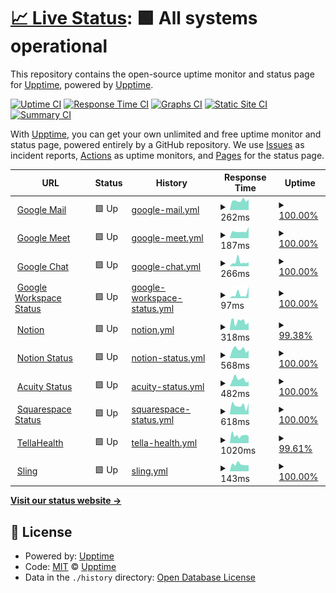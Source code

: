 # [📈 Live Status](https://upptime.github.io/upptime): <!--live status--> **🟩 All systems operational**

This repository contains the open-source uptime monitor and status page for [Upptime](https://upptime.js.org), powered by [Upptime](https://github.com/upptime/upptime).

[![Uptime CI](https://github.com/WhitecapRSC/whitecaprsc-upptime/workflows/Uptime%20CI/badge.svg)](https://github.com/WhitecapRSC/whitecaprsc-upptime/actions?query=workflow%3A%22Uptime+CI%22)
[![Response Time CI](https://github.com/WhitecapRSC/whitecaprsc-upptime/workflows/Response%20Time%20CI/badge.svg)](https://github.com/WhitecapRSC/whitecaprsc-upptime/actions?query=workflow%3A%22Response+Time+CI%22)
[![Graphs CI](https://github.com/WhitecapRSC/whitecaprsc-upptime/workflows/Graphs%20CI/badge.svg)](https://github.com/WhitecapRSC/whitecaprsc-upptime/actions?query=workflow%3A%22Graphs+CI%22)
[![Static Site CI](https://github.com/WhitecapRSC/whitecaprsc-upptime/workflows/Static%20Site%20CI/badge.svg)](https://github.com/WhitecapRSC/whitecaprsc-upptime/actions?query=workflow%3A%22Static+Site+CI%22)
[![Summary CI](https://github.com/WhitecapRSC/whitecaprsc-upptime/workflows/Summary%20CI/badge.svg)](https://github.com/WhitecapRSC/whitecaprsc-upptime/actions?query=workflow%3A%22Summary+CI%22)

With [Upptime](https://upptime.js.org), you can get your own unlimited and free uptime monitor and status page, powered entirely by a GitHub repository. We use [Issues](https://github.com/upptime/upptime/issues) as incident reports, [Actions](https://github.com/WhitecapRSC/whitecaprsc-upptime/actions) as uptime monitors, and [Pages](https://upptime.github.io/upptime) for the status page.

<!--start: status pages-->
<!-- This summary is generated by Upptime (https://github.com/upptime/upptime) -->
<!-- Do not edit this manually, your changes will be overwritten -->
<!-- prettier-ignore -->
| URL | Status | History | Response Time | Uptime |
| --- | ------ | ------- | ------------- | ------ |
| <img alt="" src="https://favicons.githubusercontent.com/mail.google.com" height="13"> [Google Mail](https://mail.google.com/mail) | 🟩 Up | [google-mail.yml](https://github.com/WhitecapRSC/whitecaprsc-upptime/commits/HEAD/history/google-mail.yml) | <details><summary><img alt="Response time graph" src="./graphs/google-mail/response-time-week.png" height="20"> 262ms</summary><br><a href="https://WhitecapRSC.github.io/whitecaprsc-upptime/history/google-mail"><img alt="Response time 246" src="https://img.shields.io/endpoint?url=https%3A%2F%2Fraw.githubusercontent.com%2FWhitecapRSC%2Fwhitecaprsc-upptime%2FHEAD%2Fapi%2Fgoogle-mail%2Fresponse-time.json"></a><br><a href="https://WhitecapRSC.github.io/whitecaprsc-upptime/history/google-mail"><img alt="24-hour response time 254" src="https://img.shields.io/endpoint?url=https%3A%2F%2Fraw.githubusercontent.com%2FWhitecapRSC%2Fwhitecaprsc-upptime%2FHEAD%2Fapi%2Fgoogle-mail%2Fresponse-time-day.json"></a><br><a href="https://WhitecapRSC.github.io/whitecaprsc-upptime/history/google-mail"><img alt="7-day response time 262" src="https://img.shields.io/endpoint?url=https%3A%2F%2Fraw.githubusercontent.com%2FWhitecapRSC%2Fwhitecaprsc-upptime%2FHEAD%2Fapi%2Fgoogle-mail%2Fresponse-time-week.json"></a><br><a href="https://WhitecapRSC.github.io/whitecaprsc-upptime/history/google-mail"><img alt="30-day response time 284" src="https://img.shields.io/endpoint?url=https%3A%2F%2Fraw.githubusercontent.com%2FWhitecapRSC%2Fwhitecaprsc-upptime%2FHEAD%2Fapi%2Fgoogle-mail%2Fresponse-time-month.json"></a><br><a href="https://WhitecapRSC.github.io/whitecaprsc-upptime/history/google-mail"><img alt="1-year response time 246" src="https://img.shields.io/endpoint?url=https%3A%2F%2Fraw.githubusercontent.com%2FWhitecapRSC%2Fwhitecaprsc-upptime%2FHEAD%2Fapi%2Fgoogle-mail%2Fresponse-time-year.json"></a></details> | <details><summary><a href="https://WhitecapRSC.github.io/whitecaprsc-upptime/history/google-mail">100.00%</a></summary><a href="https://WhitecapRSC.github.io/whitecaprsc-upptime/history/google-mail"><img alt="All-time uptime 100.00%" src="https://img.shields.io/endpoint?url=https%3A%2F%2Fraw.githubusercontent.com%2FWhitecapRSC%2Fwhitecaprsc-upptime%2FHEAD%2Fapi%2Fgoogle-mail%2Fuptime.json"></a><br><a href="https://WhitecapRSC.github.io/whitecaprsc-upptime/history/google-mail"><img alt="24-hour uptime 100.00%" src="https://img.shields.io/endpoint?url=https%3A%2F%2Fraw.githubusercontent.com%2FWhitecapRSC%2Fwhitecaprsc-upptime%2FHEAD%2Fapi%2Fgoogle-mail%2Fuptime-day.json"></a><br><a href="https://WhitecapRSC.github.io/whitecaprsc-upptime/history/google-mail"><img alt="7-day uptime 100.00%" src="https://img.shields.io/endpoint?url=https%3A%2F%2Fraw.githubusercontent.com%2FWhitecapRSC%2Fwhitecaprsc-upptime%2FHEAD%2Fapi%2Fgoogle-mail%2Fuptime-week.json"></a><br><a href="https://WhitecapRSC.github.io/whitecaprsc-upptime/history/google-mail"><img alt="30-day uptime 100.00%" src="https://img.shields.io/endpoint?url=https%3A%2F%2Fraw.githubusercontent.com%2FWhitecapRSC%2Fwhitecaprsc-upptime%2FHEAD%2Fapi%2Fgoogle-mail%2Fuptime-month.json"></a><br><a href="https://WhitecapRSC.github.io/whitecaprsc-upptime/history/google-mail"><img alt="1-year uptime 100.00%" src="https://img.shields.io/endpoint?url=https%3A%2F%2Fraw.githubusercontent.com%2FWhitecapRSC%2Fwhitecaprsc-upptime%2FHEAD%2Fapi%2Fgoogle-mail%2Fuptime-year.json"></a></details>
| <img alt="" src="https://favicons.githubusercontent.com/meet.google.com" height="13"> [Google Meet](https://meet.google.com) | 🟩 Up | [google-meet.yml](https://github.com/WhitecapRSC/whitecaprsc-upptime/commits/HEAD/history/google-meet.yml) | <details><summary><img alt="Response time graph" src="./graphs/google-meet/response-time-week.png" height="20"> 187ms</summary><br><a href="https://WhitecapRSC.github.io/whitecaprsc-upptime/history/google-meet"><img alt="Response time 202" src="https://img.shields.io/endpoint?url=https%3A%2F%2Fraw.githubusercontent.com%2FWhitecapRSC%2Fwhitecaprsc-upptime%2FHEAD%2Fapi%2Fgoogle-meet%2Fresponse-time.json"></a><br><a href="https://WhitecapRSC.github.io/whitecaprsc-upptime/history/google-meet"><img alt="24-hour response time 159" src="https://img.shields.io/endpoint?url=https%3A%2F%2Fraw.githubusercontent.com%2FWhitecapRSC%2Fwhitecaprsc-upptime%2FHEAD%2Fapi%2Fgoogle-meet%2Fresponse-time-day.json"></a><br><a href="https://WhitecapRSC.github.io/whitecaprsc-upptime/history/google-meet"><img alt="7-day response time 187" src="https://img.shields.io/endpoint?url=https%3A%2F%2Fraw.githubusercontent.com%2FWhitecapRSC%2Fwhitecaprsc-upptime%2FHEAD%2Fapi%2Fgoogle-meet%2Fresponse-time-week.json"></a><br><a href="https://WhitecapRSC.github.io/whitecaprsc-upptime/history/google-meet"><img alt="30-day response time 222" src="https://img.shields.io/endpoint?url=https%3A%2F%2Fraw.githubusercontent.com%2FWhitecapRSC%2Fwhitecaprsc-upptime%2FHEAD%2Fapi%2Fgoogle-meet%2Fresponse-time-month.json"></a><br><a href="https://WhitecapRSC.github.io/whitecaprsc-upptime/history/google-meet"><img alt="1-year response time 202" src="https://img.shields.io/endpoint?url=https%3A%2F%2Fraw.githubusercontent.com%2FWhitecapRSC%2Fwhitecaprsc-upptime%2FHEAD%2Fapi%2Fgoogle-meet%2Fresponse-time-year.json"></a></details> | <details><summary><a href="https://WhitecapRSC.github.io/whitecaprsc-upptime/history/google-meet">100.00%</a></summary><a href="https://WhitecapRSC.github.io/whitecaprsc-upptime/history/google-meet"><img alt="All-time uptime 100.00%" src="https://img.shields.io/endpoint?url=https%3A%2F%2Fraw.githubusercontent.com%2FWhitecapRSC%2Fwhitecaprsc-upptime%2FHEAD%2Fapi%2Fgoogle-meet%2Fuptime.json"></a><br><a href="https://WhitecapRSC.github.io/whitecaprsc-upptime/history/google-meet"><img alt="24-hour uptime 100.00%" src="https://img.shields.io/endpoint?url=https%3A%2F%2Fraw.githubusercontent.com%2FWhitecapRSC%2Fwhitecaprsc-upptime%2FHEAD%2Fapi%2Fgoogle-meet%2Fuptime-day.json"></a><br><a href="https://WhitecapRSC.github.io/whitecaprsc-upptime/history/google-meet"><img alt="7-day uptime 100.00%" src="https://img.shields.io/endpoint?url=https%3A%2F%2Fraw.githubusercontent.com%2FWhitecapRSC%2Fwhitecaprsc-upptime%2FHEAD%2Fapi%2Fgoogle-meet%2Fuptime-week.json"></a><br><a href="https://WhitecapRSC.github.io/whitecaprsc-upptime/history/google-meet"><img alt="30-day uptime 100.00%" src="https://img.shields.io/endpoint?url=https%3A%2F%2Fraw.githubusercontent.com%2FWhitecapRSC%2Fwhitecaprsc-upptime%2FHEAD%2Fapi%2Fgoogle-meet%2Fuptime-month.json"></a><br><a href="https://WhitecapRSC.github.io/whitecaprsc-upptime/history/google-meet"><img alt="1-year uptime 100.00%" src="https://img.shields.io/endpoint?url=https%3A%2F%2Fraw.githubusercontent.com%2FWhitecapRSC%2Fwhitecaprsc-upptime%2FHEAD%2Fapi%2Fgoogle-meet%2Fuptime-year.json"></a></details>
| <img alt="" src="https://favicons.githubusercontent.com/mail.google.com" height="13"> [Google Chat](https://mail.google.com/chat/) | 🟩 Up | [google-chat.yml](https://github.com/WhitecapRSC/whitecaprsc-upptime/commits/HEAD/history/google-chat.yml) | <details><summary><img alt="Response time graph" src="./graphs/google-chat/response-time-week.png" height="20"> 266ms</summary><br><a href="https://WhitecapRSC.github.io/whitecaprsc-upptime/history/google-chat"><img alt="Response time 303" src="https://img.shields.io/endpoint?url=https%3A%2F%2Fraw.githubusercontent.com%2FWhitecapRSC%2Fwhitecaprsc-upptime%2FHEAD%2Fapi%2Fgoogle-chat%2Fresponse-time.json"></a><br><a href="https://WhitecapRSC.github.io/whitecaprsc-upptime/history/google-chat"><img alt="24-hour response time 171" src="https://img.shields.io/endpoint?url=https%3A%2F%2Fraw.githubusercontent.com%2FWhitecapRSC%2Fwhitecaprsc-upptime%2FHEAD%2Fapi%2Fgoogle-chat%2Fresponse-time-day.json"></a><br><a href="https://WhitecapRSC.github.io/whitecaprsc-upptime/history/google-chat"><img alt="7-day response time 266" src="https://img.shields.io/endpoint?url=https%3A%2F%2Fraw.githubusercontent.com%2FWhitecapRSC%2Fwhitecaprsc-upptime%2FHEAD%2Fapi%2Fgoogle-chat%2Fresponse-time-week.json"></a><br><a href="https://WhitecapRSC.github.io/whitecaprsc-upptime/history/google-chat"><img alt="30-day response time 309" src="https://img.shields.io/endpoint?url=https%3A%2F%2Fraw.githubusercontent.com%2FWhitecapRSC%2Fwhitecaprsc-upptime%2FHEAD%2Fapi%2Fgoogle-chat%2Fresponse-time-month.json"></a><br><a href="https://WhitecapRSC.github.io/whitecaprsc-upptime/history/google-chat"><img alt="1-year response time 303" src="https://img.shields.io/endpoint?url=https%3A%2F%2Fraw.githubusercontent.com%2FWhitecapRSC%2Fwhitecaprsc-upptime%2FHEAD%2Fapi%2Fgoogle-chat%2Fresponse-time-year.json"></a></details> | <details><summary><a href="https://WhitecapRSC.github.io/whitecaprsc-upptime/history/google-chat">100.00%</a></summary><a href="https://WhitecapRSC.github.io/whitecaprsc-upptime/history/google-chat"><img alt="All-time uptime 100.00%" src="https://img.shields.io/endpoint?url=https%3A%2F%2Fraw.githubusercontent.com%2FWhitecapRSC%2Fwhitecaprsc-upptime%2FHEAD%2Fapi%2Fgoogle-chat%2Fuptime.json"></a><br><a href="https://WhitecapRSC.github.io/whitecaprsc-upptime/history/google-chat"><img alt="24-hour uptime 100.00%" src="https://img.shields.io/endpoint?url=https%3A%2F%2Fraw.githubusercontent.com%2FWhitecapRSC%2Fwhitecaprsc-upptime%2FHEAD%2Fapi%2Fgoogle-chat%2Fuptime-day.json"></a><br><a href="https://WhitecapRSC.github.io/whitecaprsc-upptime/history/google-chat"><img alt="7-day uptime 100.00%" src="https://img.shields.io/endpoint?url=https%3A%2F%2Fraw.githubusercontent.com%2FWhitecapRSC%2Fwhitecaprsc-upptime%2FHEAD%2Fapi%2Fgoogle-chat%2Fuptime-week.json"></a><br><a href="https://WhitecapRSC.github.io/whitecaprsc-upptime/history/google-chat"><img alt="30-day uptime 100.00%" src="https://img.shields.io/endpoint?url=https%3A%2F%2Fraw.githubusercontent.com%2FWhitecapRSC%2Fwhitecaprsc-upptime%2FHEAD%2Fapi%2Fgoogle-chat%2Fuptime-month.json"></a><br><a href="https://WhitecapRSC.github.io/whitecaprsc-upptime/history/google-chat"><img alt="1-year uptime 100.00%" src="https://img.shields.io/endpoint?url=https%3A%2F%2Fraw.githubusercontent.com%2FWhitecapRSC%2Fwhitecaprsc-upptime%2FHEAD%2Fapi%2Fgoogle-chat%2Fuptime-year.json"></a></details>
| <img alt="" src="https://favicons.githubusercontent.com/www.google.com" height="13"> [Google Workspace Status](https://www.google.com/appsstatus/dashboard/) | 🟩 Up | [google-workspace-status.yml](https://github.com/WhitecapRSC/whitecaprsc-upptime/commits/HEAD/history/google-workspace-status.yml) | <details><summary><img alt="Response time graph" src="./graphs/google-workspace-status/response-time-week.png" height="20"> 97ms</summary><br><a href="https://WhitecapRSC.github.io/whitecaprsc-upptime/history/google-workspace-status"><img alt="Response time 116" src="https://img.shields.io/endpoint?url=https%3A%2F%2Fraw.githubusercontent.com%2FWhitecapRSC%2Fwhitecaprsc-upptime%2FHEAD%2Fapi%2Fgoogle-workspace-status%2Fresponse-time.json"></a><br><a href="https://WhitecapRSC.github.io/whitecaprsc-upptime/history/google-workspace-status"><img alt="24-hour response time 47" src="https://img.shields.io/endpoint?url=https%3A%2F%2Fraw.githubusercontent.com%2FWhitecapRSC%2Fwhitecaprsc-upptime%2FHEAD%2Fapi%2Fgoogle-workspace-status%2Fresponse-time-day.json"></a><br><a href="https://WhitecapRSC.github.io/whitecaprsc-upptime/history/google-workspace-status"><img alt="7-day response time 97" src="https://img.shields.io/endpoint?url=https%3A%2F%2Fraw.githubusercontent.com%2FWhitecapRSC%2Fwhitecaprsc-upptime%2FHEAD%2Fapi%2Fgoogle-workspace-status%2Fresponse-time-week.json"></a><br><a href="https://WhitecapRSC.github.io/whitecaprsc-upptime/history/google-workspace-status"><img alt="30-day response time 63" src="https://img.shields.io/endpoint?url=https%3A%2F%2Fraw.githubusercontent.com%2FWhitecapRSC%2Fwhitecaprsc-upptime%2FHEAD%2Fapi%2Fgoogle-workspace-status%2Fresponse-time-month.json"></a><br><a href="https://WhitecapRSC.github.io/whitecaprsc-upptime/history/google-workspace-status"><img alt="1-year response time 116" src="https://img.shields.io/endpoint?url=https%3A%2F%2Fraw.githubusercontent.com%2FWhitecapRSC%2Fwhitecaprsc-upptime%2FHEAD%2Fapi%2Fgoogle-workspace-status%2Fresponse-time-year.json"></a></details> | <details><summary><a href="https://WhitecapRSC.github.io/whitecaprsc-upptime/history/google-workspace-status">100.00%</a></summary><a href="https://WhitecapRSC.github.io/whitecaprsc-upptime/history/google-workspace-status"><img alt="All-time uptime 100.00%" src="https://img.shields.io/endpoint?url=https%3A%2F%2Fraw.githubusercontent.com%2FWhitecapRSC%2Fwhitecaprsc-upptime%2FHEAD%2Fapi%2Fgoogle-workspace-status%2Fuptime.json"></a><br><a href="https://WhitecapRSC.github.io/whitecaprsc-upptime/history/google-workspace-status"><img alt="24-hour uptime 100.00%" src="https://img.shields.io/endpoint?url=https%3A%2F%2Fraw.githubusercontent.com%2FWhitecapRSC%2Fwhitecaprsc-upptime%2FHEAD%2Fapi%2Fgoogle-workspace-status%2Fuptime-day.json"></a><br><a href="https://WhitecapRSC.github.io/whitecaprsc-upptime/history/google-workspace-status"><img alt="7-day uptime 100.00%" src="https://img.shields.io/endpoint?url=https%3A%2F%2Fraw.githubusercontent.com%2FWhitecapRSC%2Fwhitecaprsc-upptime%2FHEAD%2Fapi%2Fgoogle-workspace-status%2Fuptime-week.json"></a><br><a href="https://WhitecapRSC.github.io/whitecaprsc-upptime/history/google-workspace-status"><img alt="30-day uptime 100.00%" src="https://img.shields.io/endpoint?url=https%3A%2F%2Fraw.githubusercontent.com%2FWhitecapRSC%2Fwhitecaprsc-upptime%2FHEAD%2Fapi%2Fgoogle-workspace-status%2Fuptime-month.json"></a><br><a href="https://WhitecapRSC.github.io/whitecaprsc-upptime/history/google-workspace-status"><img alt="1-year uptime 100.00%" src="https://img.shields.io/endpoint?url=https%3A%2F%2Fraw.githubusercontent.com%2FWhitecapRSC%2Fwhitecaprsc-upptime%2FHEAD%2Fapi%2Fgoogle-workspace-status%2Fuptime-year.json"></a></details>
| <img alt="" src="https://favicons.githubusercontent.com/notion.so" height="13"> [Notion](https://notion.so) | 🟩 Up | [notion.yml](https://github.com/WhitecapRSC/whitecaprsc-upptime/commits/HEAD/history/notion.yml) | <details><summary><img alt="Response time graph" src="./graphs/notion/response-time-week.png" height="20"> 318ms</summary><br><a href="https://WhitecapRSC.github.io/whitecaprsc-upptime/history/notion"><img alt="Response time 388" src="https://img.shields.io/endpoint?url=https%3A%2F%2Fraw.githubusercontent.com%2FWhitecapRSC%2Fwhitecaprsc-upptime%2FHEAD%2Fapi%2Fnotion%2Fresponse-time.json"></a><br><a href="https://WhitecapRSC.github.io/whitecaprsc-upptime/history/notion"><img alt="24-hour response time 325" src="https://img.shields.io/endpoint?url=https%3A%2F%2Fraw.githubusercontent.com%2FWhitecapRSC%2Fwhitecaprsc-upptime%2FHEAD%2Fapi%2Fnotion%2Fresponse-time-day.json"></a><br><a href="https://WhitecapRSC.github.io/whitecaprsc-upptime/history/notion"><img alt="7-day response time 318" src="https://img.shields.io/endpoint?url=https%3A%2F%2Fraw.githubusercontent.com%2FWhitecapRSC%2Fwhitecaprsc-upptime%2FHEAD%2Fapi%2Fnotion%2Fresponse-time-week.json"></a><br><a href="https://WhitecapRSC.github.io/whitecaprsc-upptime/history/notion"><img alt="30-day response time 322" src="https://img.shields.io/endpoint?url=https%3A%2F%2Fraw.githubusercontent.com%2FWhitecapRSC%2Fwhitecaprsc-upptime%2FHEAD%2Fapi%2Fnotion%2Fresponse-time-month.json"></a><br><a href="https://WhitecapRSC.github.io/whitecaprsc-upptime/history/notion"><img alt="1-year response time 388" src="https://img.shields.io/endpoint?url=https%3A%2F%2Fraw.githubusercontent.com%2FWhitecapRSC%2Fwhitecaprsc-upptime%2FHEAD%2Fapi%2Fnotion%2Fresponse-time-year.json"></a></details> | <details><summary><a href="https://WhitecapRSC.github.io/whitecaprsc-upptime/history/notion">99.38%</a></summary><a href="https://WhitecapRSC.github.io/whitecaprsc-upptime/history/notion"><img alt="All-time uptime 99.52%" src="https://img.shields.io/endpoint?url=https%3A%2F%2Fraw.githubusercontent.com%2FWhitecapRSC%2Fwhitecaprsc-upptime%2FHEAD%2Fapi%2Fnotion%2Fuptime.json"></a><br><a href="https://WhitecapRSC.github.io/whitecaprsc-upptime/history/notion"><img alt="24-hour uptime 100.00%" src="https://img.shields.io/endpoint?url=https%3A%2F%2Fraw.githubusercontent.com%2FWhitecapRSC%2Fwhitecaprsc-upptime%2FHEAD%2Fapi%2Fnotion%2Fuptime-day.json"></a><br><a href="https://WhitecapRSC.github.io/whitecaprsc-upptime/history/notion"><img alt="7-day uptime 99.38%" src="https://img.shields.io/endpoint?url=https%3A%2F%2Fraw.githubusercontent.com%2FWhitecapRSC%2Fwhitecaprsc-upptime%2FHEAD%2Fapi%2Fnotion%2Fuptime-week.json"></a><br><a href="https://WhitecapRSC.github.io/whitecaprsc-upptime/history/notion"><img alt="30-day uptime 99.78%" src="https://img.shields.io/endpoint?url=https%3A%2F%2Fraw.githubusercontent.com%2FWhitecapRSC%2Fwhitecaprsc-upptime%2FHEAD%2Fapi%2Fnotion%2Fuptime-month.json"></a><br><a href="https://WhitecapRSC.github.io/whitecaprsc-upptime/history/notion"><img alt="1-year uptime 99.52%" src="https://img.shields.io/endpoint?url=https%3A%2F%2Fraw.githubusercontent.com%2FWhitecapRSC%2Fwhitecaprsc-upptime%2FHEAD%2Fapi%2Fnotion%2Fuptime-year.json"></a></details>
| <img alt="" src="https://favicons.githubusercontent.com/status.notion.so" height="13"> [Notion Status](https://status.notion.so/) | 🟩 Up | [notion-status.yml](https://github.com/WhitecapRSC/whitecaprsc-upptime/commits/HEAD/history/notion-status.yml) | <details><summary><img alt="Response time graph" src="./graphs/notion-status/response-time-week.png" height="20"> 568ms</summary><br><a href="https://WhitecapRSC.github.io/whitecaprsc-upptime/history/notion-status"><img alt="Response time 349" src="https://img.shields.io/endpoint?url=https%3A%2F%2Fraw.githubusercontent.com%2FWhitecapRSC%2Fwhitecaprsc-upptime%2FHEAD%2Fapi%2Fnotion-status%2Fresponse-time.json"></a><br><a href="https://WhitecapRSC.github.io/whitecaprsc-upptime/history/notion-status"><img alt="24-hour response time 261" src="https://img.shields.io/endpoint?url=https%3A%2F%2Fraw.githubusercontent.com%2FWhitecapRSC%2Fwhitecaprsc-upptime%2FHEAD%2Fapi%2Fnotion-status%2Fresponse-time-day.json"></a><br><a href="https://WhitecapRSC.github.io/whitecaprsc-upptime/history/notion-status"><img alt="7-day response time 568" src="https://img.shields.io/endpoint?url=https%3A%2F%2Fraw.githubusercontent.com%2FWhitecapRSC%2Fwhitecaprsc-upptime%2FHEAD%2Fapi%2Fnotion-status%2Fresponse-time-week.json"></a><br><a href="https://WhitecapRSC.github.io/whitecaprsc-upptime/history/notion-status"><img alt="30-day response time 442" src="https://img.shields.io/endpoint?url=https%3A%2F%2Fraw.githubusercontent.com%2FWhitecapRSC%2Fwhitecaprsc-upptime%2FHEAD%2Fapi%2Fnotion-status%2Fresponse-time-month.json"></a><br><a href="https://WhitecapRSC.github.io/whitecaprsc-upptime/history/notion-status"><img alt="1-year response time 349" src="https://img.shields.io/endpoint?url=https%3A%2F%2Fraw.githubusercontent.com%2FWhitecapRSC%2Fwhitecaprsc-upptime%2FHEAD%2Fapi%2Fnotion-status%2Fresponse-time-year.json"></a></details> | <details><summary><a href="https://WhitecapRSC.github.io/whitecaprsc-upptime/history/notion-status">100.00%</a></summary><a href="https://WhitecapRSC.github.io/whitecaprsc-upptime/history/notion-status"><img alt="All-time uptime 100.00%" src="https://img.shields.io/endpoint?url=https%3A%2F%2Fraw.githubusercontent.com%2FWhitecapRSC%2Fwhitecaprsc-upptime%2FHEAD%2Fapi%2Fnotion-status%2Fuptime.json"></a><br><a href="https://WhitecapRSC.github.io/whitecaprsc-upptime/history/notion-status"><img alt="24-hour uptime 100.00%" src="https://img.shields.io/endpoint?url=https%3A%2F%2Fraw.githubusercontent.com%2FWhitecapRSC%2Fwhitecaprsc-upptime%2FHEAD%2Fapi%2Fnotion-status%2Fuptime-day.json"></a><br><a href="https://WhitecapRSC.github.io/whitecaprsc-upptime/history/notion-status"><img alt="7-day uptime 100.00%" src="https://img.shields.io/endpoint?url=https%3A%2F%2Fraw.githubusercontent.com%2FWhitecapRSC%2Fwhitecaprsc-upptime%2FHEAD%2Fapi%2Fnotion-status%2Fuptime-week.json"></a><br><a href="https://WhitecapRSC.github.io/whitecaprsc-upptime/history/notion-status"><img alt="30-day uptime 100.00%" src="https://img.shields.io/endpoint?url=https%3A%2F%2Fraw.githubusercontent.com%2FWhitecapRSC%2Fwhitecaprsc-upptime%2FHEAD%2Fapi%2Fnotion-status%2Fuptime-month.json"></a><br><a href="https://WhitecapRSC.github.io/whitecaprsc-upptime/history/notion-status"><img alt="1-year uptime 100.00%" src="https://img.shields.io/endpoint?url=https%3A%2F%2Fraw.githubusercontent.com%2FWhitecapRSC%2Fwhitecaprsc-upptime%2FHEAD%2Fapi%2Fnotion-status%2Fuptime-year.json"></a></details>
| <img alt="" src="https://favicons.githubusercontent.com/status.acuityscheduling.com" height="13"> [Acuity Status](https://status.acuityscheduling.com/) | 🟩 Up | [acuity-status.yml](https://github.com/WhitecapRSC/whitecaprsc-upptime/commits/HEAD/history/acuity-status.yml) | <details><summary><img alt="Response time graph" src="./graphs/acuity-status/response-time-week.png" height="20"> 482ms</summary><br><a href="https://WhitecapRSC.github.io/whitecaprsc-upptime/history/acuity-status"><img alt="Response time 383" src="https://img.shields.io/endpoint?url=https%3A%2F%2Fraw.githubusercontent.com%2FWhitecapRSC%2Fwhitecaprsc-upptime%2FHEAD%2Fapi%2Facuity-status%2Fresponse-time.json"></a><br><a href="https://WhitecapRSC.github.io/whitecaprsc-upptime/history/acuity-status"><img alt="24-hour response time 371" src="https://img.shields.io/endpoint?url=https%3A%2F%2Fraw.githubusercontent.com%2FWhitecapRSC%2Fwhitecaprsc-upptime%2FHEAD%2Fapi%2Facuity-status%2Fresponse-time-day.json"></a><br><a href="https://WhitecapRSC.github.io/whitecaprsc-upptime/history/acuity-status"><img alt="7-day response time 482" src="https://img.shields.io/endpoint?url=https%3A%2F%2Fraw.githubusercontent.com%2FWhitecapRSC%2Fwhitecaprsc-upptime%2FHEAD%2Fapi%2Facuity-status%2Fresponse-time-week.json"></a><br><a href="https://WhitecapRSC.github.io/whitecaprsc-upptime/history/acuity-status"><img alt="30-day response time 462" src="https://img.shields.io/endpoint?url=https%3A%2F%2Fraw.githubusercontent.com%2FWhitecapRSC%2Fwhitecaprsc-upptime%2FHEAD%2Fapi%2Facuity-status%2Fresponse-time-month.json"></a><br><a href="https://WhitecapRSC.github.io/whitecaprsc-upptime/history/acuity-status"><img alt="1-year response time 383" src="https://img.shields.io/endpoint?url=https%3A%2F%2Fraw.githubusercontent.com%2FWhitecapRSC%2Fwhitecaprsc-upptime%2FHEAD%2Fapi%2Facuity-status%2Fresponse-time-year.json"></a></details> | <details><summary><a href="https://WhitecapRSC.github.io/whitecaprsc-upptime/history/acuity-status">100.00%</a></summary><a href="https://WhitecapRSC.github.io/whitecaprsc-upptime/history/acuity-status"><img alt="All-time uptime 100.00%" src="https://img.shields.io/endpoint?url=https%3A%2F%2Fraw.githubusercontent.com%2FWhitecapRSC%2Fwhitecaprsc-upptime%2FHEAD%2Fapi%2Facuity-status%2Fuptime.json"></a><br><a href="https://WhitecapRSC.github.io/whitecaprsc-upptime/history/acuity-status"><img alt="24-hour uptime 100.00%" src="https://img.shields.io/endpoint?url=https%3A%2F%2Fraw.githubusercontent.com%2FWhitecapRSC%2Fwhitecaprsc-upptime%2FHEAD%2Fapi%2Facuity-status%2Fuptime-day.json"></a><br><a href="https://WhitecapRSC.github.io/whitecaprsc-upptime/history/acuity-status"><img alt="7-day uptime 100.00%" src="https://img.shields.io/endpoint?url=https%3A%2F%2Fraw.githubusercontent.com%2FWhitecapRSC%2Fwhitecaprsc-upptime%2FHEAD%2Fapi%2Facuity-status%2Fuptime-week.json"></a><br><a href="https://WhitecapRSC.github.io/whitecaprsc-upptime/history/acuity-status"><img alt="30-day uptime 100.00%" src="https://img.shields.io/endpoint?url=https%3A%2F%2Fraw.githubusercontent.com%2FWhitecapRSC%2Fwhitecaprsc-upptime%2FHEAD%2Fapi%2Facuity-status%2Fuptime-month.json"></a><br><a href="https://WhitecapRSC.github.io/whitecaprsc-upptime/history/acuity-status"><img alt="1-year uptime 100.00%" src="https://img.shields.io/endpoint?url=https%3A%2F%2Fraw.githubusercontent.com%2FWhitecapRSC%2Fwhitecaprsc-upptime%2FHEAD%2Fapi%2Facuity-status%2Fuptime-year.json"></a></details>
| <img alt="" src="https://favicons.githubusercontent.com/status.squarespace.com" height="13"> [Squarespace Status](https://status.squarespace.com/) | 🟩 Up | [squarespace-status.yml](https://github.com/WhitecapRSC/whitecaprsc-upptime/commits/HEAD/history/squarespace-status.yml) | <details><summary><img alt="Response time graph" src="./graphs/squarespace-status/response-time-week.png" height="20"> 618ms</summary><br><a href="https://WhitecapRSC.github.io/whitecaprsc-upptime/history/squarespace-status"><img alt="Response time 379" src="https://img.shields.io/endpoint?url=https%3A%2F%2Fraw.githubusercontent.com%2FWhitecapRSC%2Fwhitecaprsc-upptime%2FHEAD%2Fapi%2Fsquarespace-status%2Fresponse-time.json"></a><br><a href="https://WhitecapRSC.github.io/whitecaprsc-upptime/history/squarespace-status"><img alt="24-hour response time 835" src="https://img.shields.io/endpoint?url=https%3A%2F%2Fraw.githubusercontent.com%2FWhitecapRSC%2Fwhitecaprsc-upptime%2FHEAD%2Fapi%2Fsquarespace-status%2Fresponse-time-day.json"></a><br><a href="https://WhitecapRSC.github.io/whitecaprsc-upptime/history/squarespace-status"><img alt="7-day response time 618" src="https://img.shields.io/endpoint?url=https%3A%2F%2Fraw.githubusercontent.com%2FWhitecapRSC%2Fwhitecaprsc-upptime%2FHEAD%2Fapi%2Fsquarespace-status%2Fresponse-time-week.json"></a><br><a href="https://WhitecapRSC.github.io/whitecaprsc-upptime/history/squarespace-status"><img alt="30-day response time 450" src="https://img.shields.io/endpoint?url=https%3A%2F%2Fraw.githubusercontent.com%2FWhitecapRSC%2Fwhitecaprsc-upptime%2FHEAD%2Fapi%2Fsquarespace-status%2Fresponse-time-month.json"></a><br><a href="https://WhitecapRSC.github.io/whitecaprsc-upptime/history/squarespace-status"><img alt="1-year response time 379" src="https://img.shields.io/endpoint?url=https%3A%2F%2Fraw.githubusercontent.com%2FWhitecapRSC%2Fwhitecaprsc-upptime%2FHEAD%2Fapi%2Fsquarespace-status%2Fresponse-time-year.json"></a></details> | <details><summary><a href="https://WhitecapRSC.github.io/whitecaprsc-upptime/history/squarespace-status">100.00%</a></summary><a href="https://WhitecapRSC.github.io/whitecaprsc-upptime/history/squarespace-status"><img alt="All-time uptime 100.00%" src="https://img.shields.io/endpoint?url=https%3A%2F%2Fraw.githubusercontent.com%2FWhitecapRSC%2Fwhitecaprsc-upptime%2FHEAD%2Fapi%2Fsquarespace-status%2Fuptime.json"></a><br><a href="https://WhitecapRSC.github.io/whitecaprsc-upptime/history/squarespace-status"><img alt="24-hour uptime 100.00%" src="https://img.shields.io/endpoint?url=https%3A%2F%2Fraw.githubusercontent.com%2FWhitecapRSC%2Fwhitecaprsc-upptime%2FHEAD%2Fapi%2Fsquarespace-status%2Fuptime-day.json"></a><br><a href="https://WhitecapRSC.github.io/whitecaprsc-upptime/history/squarespace-status"><img alt="7-day uptime 100.00%" src="https://img.shields.io/endpoint?url=https%3A%2F%2Fraw.githubusercontent.com%2FWhitecapRSC%2Fwhitecaprsc-upptime%2FHEAD%2Fapi%2Fsquarespace-status%2Fuptime-week.json"></a><br><a href="https://WhitecapRSC.github.io/whitecaprsc-upptime/history/squarespace-status"><img alt="30-day uptime 100.00%" src="https://img.shields.io/endpoint?url=https%3A%2F%2Fraw.githubusercontent.com%2FWhitecapRSC%2Fwhitecaprsc-upptime%2FHEAD%2Fapi%2Fsquarespace-status%2Fuptime-month.json"></a><br><a href="https://WhitecapRSC.github.io/whitecaprsc-upptime/history/squarespace-status"><img alt="1-year uptime 100.00%" src="https://img.shields.io/endpoint?url=https%3A%2F%2Fraw.githubusercontent.com%2FWhitecapRSC%2Fwhitecaprsc-upptime%2FHEAD%2Fapi%2Fsquarespace-status%2Fuptime-year.json"></a></details>
| <img alt="" src="https://favicons.githubusercontent.com/tellahealth.ca" height="13"> [TellaHealth](https://tellahealth.ca) | 🟩 Up | [tella-health.yml](https://github.com/WhitecapRSC/whitecaprsc-upptime/commits/HEAD/history/tella-health.yml) | <details><summary><img alt="Response time graph" src="./graphs/tella-health/response-time-week.png" height="20"> 1020ms</summary><br><a href="https://WhitecapRSC.github.io/whitecaprsc-upptime/history/tella-health"><img alt="Response time 664" src="https://img.shields.io/endpoint?url=https%3A%2F%2Fraw.githubusercontent.com%2FWhitecapRSC%2Fwhitecaprsc-upptime%2FHEAD%2Fapi%2Ftella-health%2Fresponse-time.json"></a><br><a href="https://WhitecapRSC.github.io/whitecaprsc-upptime/history/tella-health"><img alt="24-hour response time 1167" src="https://img.shields.io/endpoint?url=https%3A%2F%2Fraw.githubusercontent.com%2FWhitecapRSC%2Fwhitecaprsc-upptime%2FHEAD%2Fapi%2Ftella-health%2Fresponse-time-day.json"></a><br><a href="https://WhitecapRSC.github.io/whitecaprsc-upptime/history/tella-health"><img alt="7-day response time 1020" src="https://img.shields.io/endpoint?url=https%3A%2F%2Fraw.githubusercontent.com%2FWhitecapRSC%2Fwhitecaprsc-upptime%2FHEAD%2Fapi%2Ftella-health%2Fresponse-time-week.json"></a><br><a href="https://WhitecapRSC.github.io/whitecaprsc-upptime/history/tella-health"><img alt="30-day response time 1051" src="https://img.shields.io/endpoint?url=https%3A%2F%2Fraw.githubusercontent.com%2FWhitecapRSC%2Fwhitecaprsc-upptime%2FHEAD%2Fapi%2Ftella-health%2Fresponse-time-month.json"></a><br><a href="https://WhitecapRSC.github.io/whitecaprsc-upptime/history/tella-health"><img alt="1-year response time 664" src="https://img.shields.io/endpoint?url=https%3A%2F%2Fraw.githubusercontent.com%2FWhitecapRSC%2Fwhitecaprsc-upptime%2FHEAD%2Fapi%2Ftella-health%2Fresponse-time-year.json"></a></details> | <details><summary><a href="https://WhitecapRSC.github.io/whitecaprsc-upptime/history/tella-health">99.61%</a></summary><a href="https://WhitecapRSC.github.io/whitecaprsc-upptime/history/tella-health"><img alt="All-time uptime 99.94%" src="https://img.shields.io/endpoint?url=https%3A%2F%2Fraw.githubusercontent.com%2FWhitecapRSC%2Fwhitecaprsc-upptime%2FHEAD%2Fapi%2Ftella-health%2Fuptime.json"></a><br><a href="https://WhitecapRSC.github.io/whitecaprsc-upptime/history/tella-health"><img alt="24-hour uptime 100.00%" src="https://img.shields.io/endpoint?url=https%3A%2F%2Fraw.githubusercontent.com%2FWhitecapRSC%2Fwhitecaprsc-upptime%2FHEAD%2Fapi%2Ftella-health%2Fuptime-day.json"></a><br><a href="https://WhitecapRSC.github.io/whitecaprsc-upptime/history/tella-health"><img alt="7-day uptime 99.61%" src="https://img.shields.io/endpoint?url=https%3A%2F%2Fraw.githubusercontent.com%2FWhitecapRSC%2Fwhitecaprsc-upptime%2FHEAD%2Fapi%2Ftella-health%2Fuptime-week.json"></a><br><a href="https://WhitecapRSC.github.io/whitecaprsc-upptime/history/tella-health"><img alt="30-day uptime 99.86%" src="https://img.shields.io/endpoint?url=https%3A%2F%2Fraw.githubusercontent.com%2FWhitecapRSC%2Fwhitecaprsc-upptime%2FHEAD%2Fapi%2Ftella-health%2Fuptime-month.json"></a><br><a href="https://WhitecapRSC.github.io/whitecaprsc-upptime/history/tella-health"><img alt="1-year uptime 99.94%" src="https://img.shields.io/endpoint?url=https%3A%2F%2Fraw.githubusercontent.com%2FWhitecapRSC%2Fwhitecaprsc-upptime%2FHEAD%2Fapi%2Ftella-health%2Fuptime-year.json"></a></details>
| <img alt="" src="https://favicons.githubusercontent.com/getsling.com" height="13"> [Sling](https://getsling.com) | 🟩 Up | [sling.yml](https://github.com/WhitecapRSC/whitecaprsc-upptime/commits/HEAD/history/sling.yml) | <details><summary><img alt="Response time graph" src="./graphs/sling/response-time-week.png" height="20"> 143ms</summary><br><a href="https://WhitecapRSC.github.io/whitecaprsc-upptime/history/sling"><img alt="Response time 116" src="https://img.shields.io/endpoint?url=https%3A%2F%2Fraw.githubusercontent.com%2FWhitecapRSC%2Fwhitecaprsc-upptime%2FHEAD%2Fapi%2Fsling%2Fresponse-time.json"></a><br><a href="https://WhitecapRSC.github.io/whitecaprsc-upptime/history/sling"><img alt="24-hour response time 201" src="https://img.shields.io/endpoint?url=https%3A%2F%2Fraw.githubusercontent.com%2FWhitecapRSC%2Fwhitecaprsc-upptime%2FHEAD%2Fapi%2Fsling%2Fresponse-time-day.json"></a><br><a href="https://WhitecapRSC.github.io/whitecaprsc-upptime/history/sling"><img alt="7-day response time 143" src="https://img.shields.io/endpoint?url=https%3A%2F%2Fraw.githubusercontent.com%2FWhitecapRSC%2Fwhitecaprsc-upptime%2FHEAD%2Fapi%2Fsling%2Fresponse-time-week.json"></a><br><a href="https://WhitecapRSC.github.io/whitecaprsc-upptime/history/sling"><img alt="30-day response time 132" src="https://img.shields.io/endpoint?url=https%3A%2F%2Fraw.githubusercontent.com%2FWhitecapRSC%2Fwhitecaprsc-upptime%2FHEAD%2Fapi%2Fsling%2Fresponse-time-month.json"></a><br><a href="https://WhitecapRSC.github.io/whitecaprsc-upptime/history/sling"><img alt="1-year response time 116" src="https://img.shields.io/endpoint?url=https%3A%2F%2Fraw.githubusercontent.com%2FWhitecapRSC%2Fwhitecaprsc-upptime%2FHEAD%2Fapi%2Fsling%2Fresponse-time-year.json"></a></details> | <details><summary><a href="https://WhitecapRSC.github.io/whitecaprsc-upptime/history/sling">100.00%</a></summary><a href="https://WhitecapRSC.github.io/whitecaprsc-upptime/history/sling"><img alt="All-time uptime 100.00%" src="https://img.shields.io/endpoint?url=https%3A%2F%2Fraw.githubusercontent.com%2FWhitecapRSC%2Fwhitecaprsc-upptime%2FHEAD%2Fapi%2Fsling%2Fuptime.json"></a><br><a href="https://WhitecapRSC.github.io/whitecaprsc-upptime/history/sling"><img alt="24-hour uptime 100.00%" src="https://img.shields.io/endpoint?url=https%3A%2F%2Fraw.githubusercontent.com%2FWhitecapRSC%2Fwhitecaprsc-upptime%2FHEAD%2Fapi%2Fsling%2Fuptime-day.json"></a><br><a href="https://WhitecapRSC.github.io/whitecaprsc-upptime/history/sling"><img alt="7-day uptime 100.00%" src="https://img.shields.io/endpoint?url=https%3A%2F%2Fraw.githubusercontent.com%2FWhitecapRSC%2Fwhitecaprsc-upptime%2FHEAD%2Fapi%2Fsling%2Fuptime-week.json"></a><br><a href="https://WhitecapRSC.github.io/whitecaprsc-upptime/history/sling"><img alt="30-day uptime 100.00%" src="https://img.shields.io/endpoint?url=https%3A%2F%2Fraw.githubusercontent.com%2FWhitecapRSC%2Fwhitecaprsc-upptime%2FHEAD%2Fapi%2Fsling%2Fuptime-month.json"></a><br><a href="https://WhitecapRSC.github.io/whitecaprsc-upptime/history/sling"><img alt="1-year uptime 100.00%" src="https://img.shields.io/endpoint?url=https%3A%2F%2Fraw.githubusercontent.com%2FWhitecapRSC%2Fwhitecaprsc-upptime%2FHEAD%2Fapi%2Fsling%2Fuptime-year.json"></a></details>

<!--end: status pages-->

[**Visit our status website →**](https://upptime.github.io/upptime)

## 📄 License

- Powered by: [Upptime](https://github.com/upptime/upptime)
- Code: [MIT](./LICENSE) © [Upptime](https://upptime.js.org)
- Data in the `./history` directory: [Open Database License](https://opendatacommons.org/licenses/odbl/1-0/)
